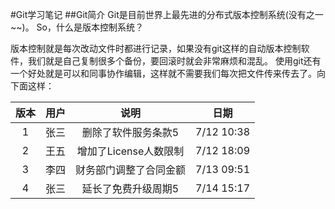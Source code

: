 #Git学习笔记
##Git简介
Git是目前世界上最先进的分布式版本控制系统(没有之一~~)。 So，什么是版本控制系统？ 

版本控制就是每次改动文件时都进行记录，如果没有git这样的自动版本控制软件，我们就是自己复制很多个备份，要回滚时就会非常麻烦和混乱。 使用git还有一个好处就是可以和同事协作编辑，这样就不需要我们每次把文件传来传去了。向下面这样：

| 版本 | 用户 | 说明  | 日期 |
|:------:|:------:|:------:|:------:|
| 1    | 张三 | 删除了软件服务条款5 | 7/12 10:38 |
| 2    | 王五 | 增加了License人数限制 | 7/12 18:09 |
| 3    | 李四 | 财务部门调整了合同金额 | 7/13 09:51 |
| 4    | 张三 | 延长了免费升级周期5 | 7/14 15:17 |

